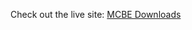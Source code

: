 Check out the live site: [MCBE Downloads]([https://jadenallen.github.io/mbcbedownloads/](https://jaden-allen.github.io/mcbedownloads/))
